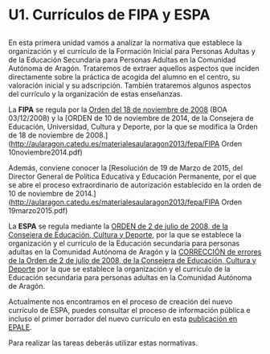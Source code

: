 # U1. Currículos de FIPA y ESPA

## 

En esta primera unidad vamos a analizar la normativa que establece la organización y el currículo de la Formación Inicial para Personas Adultas y de la Educación Secundaria para Personas Adultas en la Comunidad Autónoma de Aragón. Trataremos de extraer aquellos aspectos que inciden directamente sobre la práctica de acogida del alumno en el centro, su valoración inicial y su adscripción. También trataremos  algunos aspectos del currículo y la organización de estas enseñanzas.

La **FIPA** se regula por la [Orden del 18 de noviembre de 2008](http://benasque.aragob.es:443/cgi-bin/BOAE/BRSCGI?CMD=VEROBJ&MLKOB=284788595953) \(BOA 03/12/2008\) y la [ORDEN de 10 de noviembre de 2014, de la Consejera de Educación, Universidad, Cultura y Deporte, por la que se modifica la Orden de 18 de noviembre de 2008.](http://aularagon.catedu.es/materialesaularagon2013/fepa/FIPA Orden 10noviembre2014.pdf)

Además, conviene conocer la [Resolución de 19 de Marzo de 2015, del Director General de Política Educativa y Educación Permanente, por el que se abre el proceso extraordinario de autorización establecido en la orden de 10 de noviembre de 2014.](http://aularagon.catedu.es/materialesaularagon2013/fepa/FIPA Orden 19marzo2015.pdf)

La **ESPA** se regula mediante la [ORDEN de 2 de julio de 2008, de la Consejera de Educación, Cultura y Deporte,](http://benasque.aragob.es:443/cgi-bin/BOAE/BRSCGI?CMD=VEROBJ&MLKOB=284788595953) por la que se establece la organización y el currículo de la Educación secundaria para personas adultas en la Comunidad Autónoma de Aragón y la [CORRECCIÓN de errores de la Orden de 2 de julio de 2008, de la Consejera de Educación, Cultura y Deporte](http://benasque.aragob.es:443/cgi-bin/BOAE/BRSCGI?CMD=VEROBJ&MLKOB=287516792626) por la que se establece la organización y el currículo de la Educación secundaria para personas adultas en la Comunidad Autónoma de Aragón.

Actualmente nos encontramos en el proceso de creación del nuevo currículo de ESPA, puedes consultar el proceso de información pública e incluso el primer borrador del nuevo currículo en esta [publicación en EPALE](https://epale.ec.europa.eu/es/content/informacion-publica-del-proyecto-de-orden-del-nuevo-curriculo-de-educacion-secundaria-para).

Para realizar las tareas deberás utilizar estas normativas.

